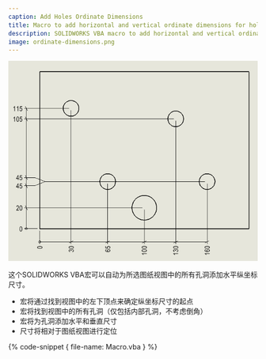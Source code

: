 ```yaml
---
caption: Add Holes Ordinate Dimensions
title: Macro to add horizontal and vertical ordinate dimensions for holes in SOLIDWORKS drawings view
description: SOLIDWORKS VBA macro to add horizontal and vertical ordinate dimensions for all holes of the selected view relative to the bottom left vertex 
image: ordinate-dimensions.png
---
```

![图纸视图中的纵坐标尺寸](ordinate-dimensions.png)

这个SOLIDWORKS VBA宏可以自动为所选图纸视图中的所有孔洞添加水平纵坐标尺寸。

* 宏将通过找到视图中的左下顶点来确定纵坐标尺寸的起点
* 宏将找到视图中的所有孔洞（仅包括内部孔洞，不考虑倒角）
* 宏将为孔洞添加水平和垂直尺寸
* 尺寸将相对于图纸视图进行定位

{% code-snippet { file-name: Macro.vba } %}